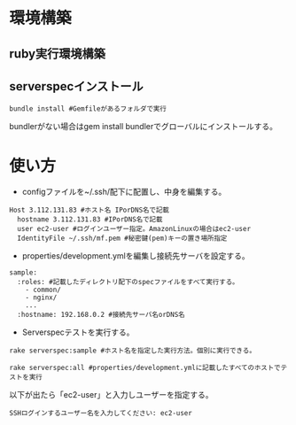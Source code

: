 # 環境構築
## ruby実行環境構築
## serverspecインストール
```
bundle install #Gemfileがあるフォルダで実行
```
bundlerがない場合はgem install bundlerでグローバルにインストールする。


# 使い方
- configファイルを~/.ssh/配下に配置し、中身を編集する。

```
Host 3.112.131.83 #ホスト名 IPorDNS名で記載
  hostname 3.112.131.83 #IPorDNS名で記載
  user ec2-user #ログインユーザー指定。AmazonLinuxの場合はec2-user
  IdentityFile ~/.ssh/mf.pem #秘密鍵(pem)キーの置き場所指定
```
- properties/development.ymlを編集し接続先サーバを設定する。
```
sample:
  :roles: #記載したディレクトリ配下のspecファイルをすべて実行する。
    - common/
    - nginx/
    ...
  :hostname: 192.168.0.2 #接続先サーバ名orDNS名
```
- Serverspecテストを実行する。
```
rake serverspec:sample #ホスト名を指定した実行方法。個別に実行できる。
```
```
rake serverspec:all #properties/development.ymlに記載したすべてのホストでテストを実行
```
以下が出たら「ec2-user」と入力しユーザーを指定する。
```
SSHログインするユーザー名を入力してください: ec2-user
```
